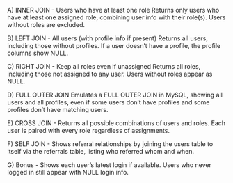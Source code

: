 A) INNER JOIN - Users who have at least one role
Returns only users who have at least one assigned role, combining user info with their role(s). Users without roles are excluded.

B) LEFT JOIN - All users (with profile info if present)
Returns all users, including those without profiles. If a user doesn’t have a profile, the profile columns show NULL.

C) RIGHT JOIN - Keep all roles even if unassigned
Returns all roles, including those not assigned to any user. Users without roles appear as NULL.

D) FULL OUTER JOIN 
Emulates a FULL OUTER JOIN in MySQL, showing all users and all profiles, even if some users don’t have profiles and some profiles don’t have matching users.

E) CROSS JOIN - 
Returns all possible combinations of users and roles. Each user is paired with every role regardless of assignments.

F) SELF JOIN - 
Shows referral relationships by joining the users table to itself via the referrals table, listing who referred whom and when.

G) Bonus - 
Shows each user’s latest login if available. Users who never logged in still appear with NULL login info.
